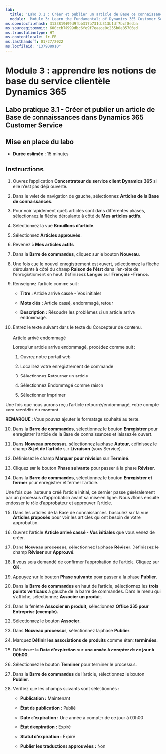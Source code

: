 ```yaml
---
lab:
  title: 'Labo 3.1 : Créer et publier un article de Base de connaissances dans Dynamics 365 Customer Service'
  module: 'Module 3: Learn the Fundamentals of Dynamics 365 Customer Service'
ms.openlocfilehash: 3133819d99d9fbb317b731db313b1df7bcf8ebba
ms.sourcegitcommit: 600ccb76999dbc6fe9f7eaece0c235b0e85706ed
ms.translationtype: HT
ms.contentlocale: fr-FR
ms.lasthandoff: 01/27/2022
ms.locfileid: "137908910"
---
```

<a name="module-3-learn-the-fundamentals-of-dynamics-365-customer-service"></a>Module 3 : apprendre les notions de base du service clientèle Dynamics 365
========================

## <a name="practice-lab-31---create-and-publish-a-knowlege-article-in-dynamics-365-customer-service"></a>Labo pratique 3.1 - Créer et publier un article de Base de connaissances dans Dynamics 365 Customer Service

## <a name="lab-setup"></a>Mise en place du labo

  - **Durée estimée** : 15 minutes

## <a name="instructions"></a>Instructions

1. Ouvrez l’application **Concentrateur du service client Dynamics 365** si elle n’est pas déjà ouverte. 

2. Dans le volet de navigation de gauche, sélectionnez **Articles de la Base de connaissances**. 

3. Pour voir rapidement quels articles sont dans différentes phases, sélectionnez la flèche déroulante à côté de **Mes articles actifs**. 

4. Sélectionnez la vue **Brouillons d’article**. 

5. Sélectionnez **Articles approuvés**. 

6. Revenez à **Mes articles actifs**

7. Dans la **Barre de commandes**, cliquez sur le bouton **Nouveau**. 

8. Une fois que le nouvel enregistrement est ouvert, sélectionnez la flèche déroulante à côté du champ **Raison de l’état** dans l’en-tête de l’enregistrement en haut. Définissez **Langue** sur **Français - France**.

8. Renseignez l’article comme suit :

    - **Titre :** Article arrivé cassé - Vos initiales

    - **Mots clés :** Article cassé, endommagé, retour

    - **Description :** Résoudre les problèmes si un article arrive endommagé. 

9. Entrez le texte suivant dans le texte du Concepteur de contenu.   
‎  
‎   Article arrivé endommagé

    Lorsqu’un article arrive endommagé, procédez comme suit :

    1. Ouvrez notre portail web

    2. Localisez votre enregistrement de commande

    3. Sélectionnez Retourner un article

    4. Sélectionnez Endommagé comme raison

    5. Sélectionner Imprimer

Une fois que nous aurons reçu l’article retourné/endommagé, votre compte sera recrédité du montant.

**REMARQUE :** Vous pouvez ajouter le formatage souhaité au texte. 

10. Dans la **Barre de commandes**, sélectionnez le bouton **Enregistrer** pour enregistrer l’article de la Base de connaissances et laissez-le ouvert. 

11. Dans **Nouveau processus**, sélectionnez la phase **Auteur**, définissez le champ **Sujet de l’article** sur **Livraison** (sous Service). 

12. Définissez le champ **Marquer pour révision** sur **Terminé**.

13. Cliquez sur le bouton **Phase suivante** pour passer à la phase **Réviser**.

14. Dans la **Barre de commandes**, sélectionnez le bouton **Enregistrer et fermer** pour enregistrer et fermer l’article.

Une fois que l’auteur a créé l’article initial, ce dernier passe généralement par un processus d’approbation avant sa mise en ligne. Nous allons ensuite endosser le rôle d’approbateur et approuver l’article. 

15. Dans les articles de la Base de connaissances, basculez sur la vue **Articles proposés** pour voir les articles qui ont besoin de votre approbation. 

16. Ouvrez l’article **Article arrivé cassé - Vos initiales** que vous venez de créer.

17. Dans **Nouveau processus**, sélectionnez la phase **Réviser**. Définissez le champ **Réviser** sur **Approuvé**.

18. Il vous sera demandé de confirmer l’approbation de l’article. Cliquez sur **OK**. 

19. Appuyez sur le bouton **Phase suivante** pour passer à la phase **Publier**. 

20. Dans la **Barre de commandes** en haut de l’article, sélectionnez les **trois points verticaux** à gauche de la barre de commandes. Dans le menu qui s’affiche, sélectionnez **Associer un produit**. 

21. Dans la fenêtre **Associer un produit**, sélectionnez **Office 365 pour Entreprise (exemple).**

22. Sélectionnez le bouton **Associer**. 

23. Dans **Nouveau processus**, sélectionnez la phase **Publier**. 

24. Marquez **Définir les associations de produits** comme étant **terminées**. 

25. Définissez la **Date d’expiration** sur **une année à compter de ce jour à 00h00**. 

26. Sélectionnez le bouton **Terminer** pour terminer le processus. 

27. Dans la **Barre de commandes** de l’article, sélectionnez le bouton **Publier**. 

28. Vérifiez que les champs suivants sont sélectionnés :

    - **Publication :** Maintenant

    - **État de publication :** Publié

    - **Date d’expiration :** Une année à compter de ce jour à 00h00

    - **État d’expiration :** Expiré

    - **Statut d’expiration :** Expiré

    - **Publier les traductions approuvées :** Non


